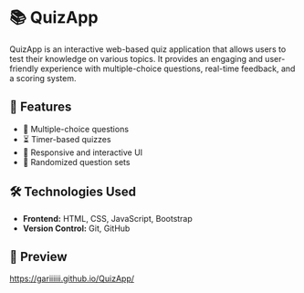# 📚 QuizApp

QuizApp is an interactive web-based quiz application that allows users to test their knowledge on various topics. It provides an engaging and user-friendly experience with multiple-choice questions, real-time feedback, and a scoring system.

## 🚀 Features

- 📌 Multiple-choice questions  
- ⏳ Timer-based quizzes
- 🎨 Responsive and interactive UI  
- 🔄 Randomized question sets  

## 🛠️ Technologies Used

- **Frontend:** HTML, CSS, JavaScript, Bootstrap  
- **Version Control:** Git, GitHub  

## 📂 Preview
https://gariiiiii.github.io/QuizApp/
